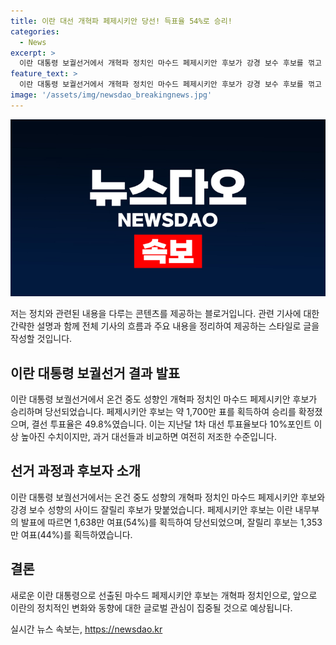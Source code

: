```yaml
---
title: 이란 대선 개혁파 페제시키안 당선! 득표율 54%로 승리!
categories:
  - News
excerpt: >
  이란 대통령 보궐선거에서 개혁파 정치인 마수드 페제시키안 후보가 강경 보수 후보를 꺾고 당선되었다. 결선 투표에서 1,700만 표를 얻어 확정 승리를 거두었으며, 투표율은 49.8%로 증가했다. 이는 이란의 역사상 최저치였던 지난달 1차 대선 투표율보다 10%포인트 이상 높은 수치이다. 페제시키안 후보의 당선은 이란 정치에 새로운 바람을 부는 사건으로 주목받고 있다.
feature_text: >
  이란 대통령 보궐선거에서 개혁파 정치인 마수드 페제시키안 후보가 강경 보수 후보를 꺾고 당선되었다. 결선 투표에서 1,700만 표를 얻어 확정 승리를 거두었으며, 투표율은 49.8%로 증가했다. 이는 이란의 역사상 최저치였던 지난달 1차 대선 투표율보다 10%포인트 이상 높은 수치이다. 페제시키안 후보의 당선은 이란 정치에 새로운 바람을 부는 사건으로 주목받고 있다.
image: '/assets/img/newsdao_breakingnews.jpg'
---
```


<p><img src="/assets/img/newsdao_breakingnews.jpg" alt="bookingtag 속보" /></p>

<p>저는 정치와 관련된 내용을 다루는 콘텐츠를 제공하는 블로거입니다. 관련 기사에 대한 간략한 설명과 함께 전체 기사의 흐름과 주요 내용을 정리하여 제공하는 스타일로 글을 작성할 것입니다. </p>

<h2 data-ke-size="size26">이란 대통령 보궐선거 결과 발표</h2>

<p>이란 대통령 보궐선거에서 온건 중도 성향인 개혁파 정치인 마수드 페제시키안 후보가 승리하며 당선되었습니다. 페제시키안 후보는 약 1,700만 표를 획득하여 승리를 확정졌으며, 결선 투표율은 49.8%였습니다. 이는 지난달 1차 대선 투표율보다 10%포인트 이상 높아진 수치이지만, 과거 대선들과 비교하면 여전히 저조한 수준입니다.</p>

<h2 data-ke-size="size26">선거 과정과 후보자 소개</h2>

<p>이란 대통령 보궐선거에서는 온건 중도 성향의 개혁파 정치인 마수드 페제시키안 후보와 강경 보수 성향의 사이드 잘릴리 후보가 맞붙었습니다. 페제시키안 후보는 이란 내무부의 발표에 따르면 1,638만 여표(54%)를 획득하여 당선되었으며, 잘릴리 후보는 1,353만 여표(44%)를 획득하였습니다.</p>

<h2 data-ke-size="size26">결론</h2>

<p>새로운 이란 대통령으로 선출된 마수드 페제시키안 후보는 개혁파 정치인으로, 앞으로 이란의 정치적인 변화와 동향에 대한 글로벌 관심이 집중될 것으로 예상됩니다.</p>
실시간 뉴스 속보는, <a href="https://newsdao.kr" rel="dofollow">https://newsdao.kr</a>



